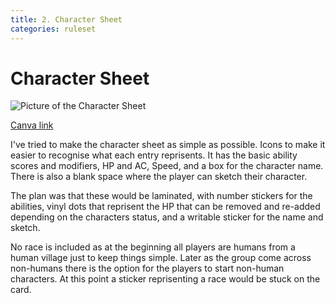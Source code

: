 ```yaml
---
title: 2. Character Sheet
categories: ruleset
---
```


# Character Sheet

![Picture of the Character Sheet](images/SimpleCharacterSheet.png)

[Canva link](https://www.canva.com/design/DAGv13-wkcQ/S2VVCly5ge2DZzaMChZeAg/view?utm_content=DAGv13-wkcQ&utm_campaign=designshare&utm_medium=link2&utm_source=uniquelinks&utlId=h29c8edf53f)

I've tried to make the character sheet as simple as possible. Icons to make it easier to recognise what each entry reprisents. It has the basic ability scores and modifiers, HP and AC, Speed, and a box for the character name. There is also a blank space where the player can sketch their character.

The plan was that these would be laminated, with number stickers for the abilities, vinyl dots that reprisent the HP that can be removed and re-added depending on the characters status, and a writable sticker for the name and sketch.

No race is included as at the beginning all players are humans from a human village just to keep things simple. Later as the group come across non-humans there is the option for the players to start non-human characters. At this point a sticker reprisenting a race would be stuck on the card.

